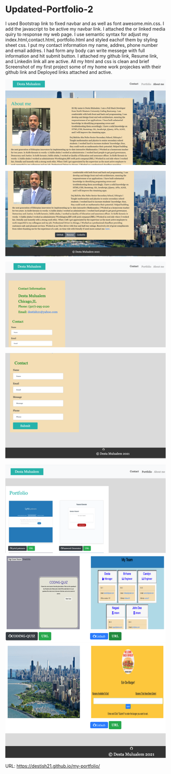 # Updated-Portfolio-2

I used Bootstrap link to fixed navbar and as well as font awesome.min.css.
I add the javascript to be active my navbar link.
I attached the or linked media quiry to response my web page.
I use semantic syntax for adjust my index.html,contact.html, portfolio.html and styled eachof them by styling sheet css.
I put my contact information my name, addres, phone number and email addres.
I had form any body can write messege with full information and hit submit button.
I attached my github link, Resume link, and Linkedin link all are active.
All my html and css is clean and brief
Screenshot of my first project some of my home work projeckes with their github link and Deployed links attached and active.

![Updated-Portfolio-2](./assets/Images/aboutme1.png)

![Updated-Portfolio-2](./assets/Images/aboutme2.png)

![Updated-Portfolio-2](./assets/Images/contact1.png)

![Updated-Portfolio-2](./assets/Images/contact2.png)


![Updated-Portfolio-2](./assets/Images/portfolio1.png)
![Updated-Portfolio-2](./assets/Images/portfolio2.png)
![Updated-Portfolio-2](./assets/Images/portfolio3.png)


URL:  https://destish21.github.io/my-portfolio/
